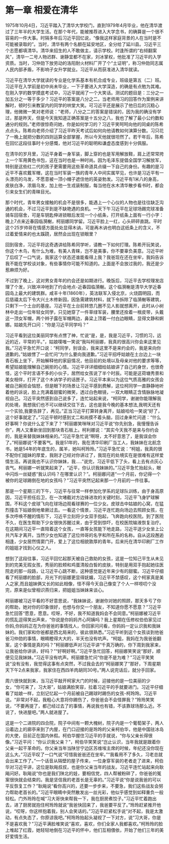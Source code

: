# 第一章 相爱在清华

1975年10月4日，习近平踏入了清华大学校门，直到1979年4月毕业，他在清华渡过了三年半的大学生活。在那个年代，能被推荐进入大学念书，的确算是一个很不容易的一件大事。时隔多年后习近平回忆说，“像我这样家庭背景的人在当时是不可能被录取的”。当时，清华有两个名额在延安地区，全分给了延川县。习近平三个志愿都填清华。清华来招生的人不敢做主，请示学校。时逢所谓的“右倾翻案风”，清华一二号人物迟群、谢静宜都不在家，刘冰掌权，他批准了习近平的入学资质。当时，习仲勋下放劳动的洛阳耐火材料厂开了个“土证明”，称习仲勋同志属人民内部矛盾，不影响子女升学就业。习近平从而获准进入清华就读。

习近平在清华大学就读的专业是化学系基本有机合成专业，班级是第五（二）班。习近平在入学前是初中尚未毕业，一下子要进入大学深造，的确是有点勉为其难。在刚入学的数学摸底考试中，习近平就闹了一个大笑话。测试的题目是：三分之一加五分之一等于多少？习近平的答案是八分之二。当老师用习的回答作为案例来讲解时，顿时引来教室内的同学的哄堂大笑。可习近平还是展示了他日后的沉稳心理，他微微一笑对老师说：“老师，八分之二的答案是错误的，因为我的确没有学过，那是昨天，但是今天我知道正确答案是十五分之八，我也了解了最小公约数和通分的规则。”老师很惊奇问她，你是如何学习的？习近平笑呵呵向他的同桌的陈希点点头。陈希向老师介绍了习近平昨天考试后如何向他请教如何演算分数。习只花了一晚上就把分数的四则运算全部掌握，所以今天他就很坦然了。若干年后，陈希在回忆这段往事时十分感慨，他对习近平的聪明和谦虚态度感到十分佩服。

在清华的岁月里，习近平身着一身军装，脚上穿的也是军用解放鞋，肩上还常常挎上一个军用黄色书包，这在当时也是一种时尚。因为毛泽东提倡全国学习解放军，特别是这些红二代的孩子更需要用这些革命道具点缀一下自己的身份。有趣的是习近平不喜欢戴军帽，这在当时军装一族的青年人中间实属罕见，也许是习近平有一头漂亮的乌发，不愿意被一顶小帽子遮住他的英姿勃发。习近平有1米八的身高，皮肤白净，浓眉乌发，加上他一生戎装制服，每当他在水木清华散步看书时，都会引来女生们的青睐目光。

那个时代，青年男女接触的机会不是很多，能遇上一个心仪的人物也是往往缺乏沟通的机会，不过习近平到是不缺艳遇的良机。一天下午习近平在足球场踢完球准备骑车回宿舍，可是车钥匙伸进锁眼后发现一个小纸条，打开纸条上面有一行小字：晚上7点来近春园临漪榭，柯丽娜同学留。习近平脸上一红，心头砰砰直跳。平时这个25岁帅哥在情感方面处处显得木讷，可是再木讷也明白这纸条上的含义，不过着爱情来的也太蹊跷，居然会出现在锁眼里？

回到宿舍，习近平将这奇遇讲给陈希同学听，请教一下如何打理。陈希开玩笑说，你这个木鸟，有什么为难，有美人青睐，岂不是美事，你不要辜负美意。习近平听了后叹了一口气说，我家这个状态还谁能看得上我？我爸现在还在坐牢，我妈告诉我不能在学校谈对象，有些事情你可能不知道的。上面是不会放过我的，我还是少惹麻烦为好。

不过到了晚上，这对男女青年的约会还是如期进行。晚饭后，习近平去学校理发店理了个发，兴致冲冲地到了约会地点-近春园临漪榭。这个临漪榭是清华大学近春园岛上最大的建筑群。咸丰十年(1860年），英法联军入侵北京，火烧圆明园，而后慈禧太后下令大兴土木修新园，因急需建筑材料，就下令拆除了临漪榭等建筑，只剩下一个土台的基座。习近平在土台前转悠几圈不见人影就想离开，此时从小树林中走出一位年轻女同学，只见她穿了一件草绿军装，腰里还拴着一根皮带，头戴这一顶女军帽，两个辫子露在军帽两边，鼻梁上顶着一付白边眼睛，显得文静和婀娜。姑娘先开口问：“你是习近平同学吗？”

习近平看到这位美丽同学有点愣了神，忙说“是，是，我是习近平，习惯的习，远近的近，平常的平。”，姑娘噗嗤一笑说“我叫柯丽娜，我真的很高兴你会来这里见我。”习近平急忙开口说：“柯同学，别误会，我来这里不是来约会的，我是来向你道歉的。”姑娘愣了一会忙问“为什么要向我道歉。”习近平招呼姑娘在土台边上一块青石板上坐下，开始解释他的家庭情况，他目前的处境以及母亲对他的要求等等，希望姑娘能理解自己婉拒的心情。习近平详详细细给姑娘讲了自己的身世，也很奇怪，这个平时言语不多的小伙子，居然给女孩说了半个时辰。可能是这荷塘秀景和美女相伴，打开了这个木讷学子的话匣子。习近平本来以为这位气质高雅的女孩会被自己婉拒会恼怒，但是眼下的场景让习近平感到费解，这位柯同学一直静静地听着他的诉说，脸上充满着甜蜜的微笑，透过白色眼镜，一双大眼睛正含情脉脉地凝视自己。习近平突然感到自己说多了，连忙站起来说，“柯同学，谢谢你能理解我的处境，我想我们也不可以继续交往下去，这也是我今晚的基本想法,我明天还有一个实验,我要告辞了，再见。”正当习近平打算转身离开，姑娘哈哈一笑说“好了，这个好事就定了。”习近平顿时感到丈二和尚摸不着头脑，回过身来忙问道：“什么好事啊？你说什么定下来了？”柯丽娜笑咪咪对习近平说“你先别急，我慢慢告诉你”，两人又重新坐回到那块青石板上。柯利娜说：“其实今天我不是来与你约会的，我是来替我妹妹相亲的。”习近平急忙说“啊呀，太不好意思了，是我误会你了。”柯丽娜说“不要客气。我是51年的，我在清华印刷厂当工人，我妹妹在北航念书，她是54年的年底生的，属羊，她叫柯玲玲。”习近平急忙说：“柯姐，我真的很不配你们姐妹的厚爱，我刚才己经对你讲过了，我现在的处境实在是很难有这样爱情生活。再说我也不认识你妹妹，我.....”说完，习近平低下了头，看上去有点灰心丧气。柯丽娜一听就笑起来了，“近平，你认识我妹妹的。”习近平急忙抬起头，眼中闪烁一丝疑惑“我认识吗？在哪里认识？”。柯丽娜问道“一个月前，你记得一个被你的足球踢倒在地的女孩吗？”习近平突然记起来那一个月前的一件往事。

那是一个星期三的下午，习近平与往常一样参加化学系的足球队训练，由于身高原因，习近平担任后卫，在一次堵截对方边锋进攻的关键时刻，习近平飞身铲球解围，不料这个皮球飞向在球场边观看球赛的一位少女。皮球击中姑娘的心窝，在猛烈撞击下姑娘倒地晕厥过去。一看这个情景，习近平连忙跑向场边去照顾女孩，在多次呼唤不醒的情形下，习近平立刻将少女双手抱起，飞奔跑向校医院。到了医院不久，在医生帮助下少女很快苏醒过来，由于受到惊吓，在校医院输液恢复治疗。在这期间习近平一直陪着这个女孩，一直等女孩能下地走路，习近平送少女坐上公共汽车才离开。当然少女也知道了这位帅哥的名字和所在系的名称。自从这段邂逅相逢，少女居然情窦门开，爱上了这位相貌敦厚的青年。后来托在清华印刷厂工作的姐姐才找到心仪之人。

想到了这段往事，习近平回忆起那天被自己救助的女孩，这是一位知己平生从未见到的完美无瑕女孩，秀丽的脸颊和鸡蛋清般白皙的皮肤，特别是用双手抱起她往医院走的那一段路，让习近平心跳不断，这种感觉是近年来少有的甜蜜。习近平仔细看了柯丽娜的脸部，月光下的丽娜更显得妩媚，习近平不禁感叹，这个柯家真是美人之家,而且姐妹俩又长的如此相像，怪不得今天自己像变了个人一样唠叨个没完，原来是似曾相识燕归来，把姐姐当妹妹来谈心。

柯丽娜被习近平看的不好意思说，“我妹妹说，谢谢你对她的照顾，那天多亏了你的帮助，她对你的印象很好，也想与你交一个朋友，不知道你愿不愿意？”习近平急忙回答“愿意，愿意。哎呀，不好，我不知道我妈会不会同意。”柯丽娜被习近平的慌乱逗得笑出声来，“你说是你妈妈齐心阿姨吗？我上星期在伍修权伯伯家见过你妈,你妈妈正在为你爸爸的事情找人，你回家问问看，你妈妈一定认识我和我妹妹的。我们家和你爸都是西北局来的，彼此很熟悉。”习近平听到这个女孩谈到他爸爸习仲勋的事情，眼睛瞪得大大的，半天也没有吭声。“柯姐，我妈在为我爸爸翻案，这个事情是真的吗？”柯丽娜低声对习近平讲“千真万确的，你下周到我家来，让我爸给你讲讲，好吗？”“好啊好啊。”习近平急忙回答，柯丽娜笑笑说“那好，顺便见见我妹妹。”习近平没有吭声。柯丽娜急忙问“你是不是为难？”习近平笑笑说“没有没有，我觉得这事有点突然，不过我会去的”柯丽娜笑了“那好，下周星期天下午2点来我家，我家住在西四羊肉胡同30号。”两人说完话后，就分手回家。

周六很快就到来，当习近平敲开柯家大门的时候，迎接他的是一位美丽的少女，“你可来了，习大哥”，姑娘满脸笑容，拉着习近平的手就要进门。习近平仔细看了姑娘一样，立刻记忆起一个月前被自己踢球时踢伤的女孩-柯玲玲。习近平说。“非常对不起，我粗心大意将你踢伤了，你爸爸会不会怪罪我？”玲玲笑笑说，“不要再提了，都己经过去了的事情，再说我也有错，不该靠球场那么近。不说了，快进屋吧。”两人就进屋了。

这是一个二进院的四合院，院子中间有一颗大槐树，院子内是一个葡萄架子，两人沿着边上的廊亭来到了内屋，在门口迎接的是玲玲的父亲柯伯华，他是中国驻冰岛的大使，目前正在国内休假。柯伯华握住习近平的手就说，“你与父亲长得很像。”习近平问：“你认识我父亲？”，柯伯华笑笑说“岂止认识，当年我就是跟着你父亲一起干革命的。你父亲当年当陕甘宁边区苏维埃主席的时候，年纪还没你现在这么大。”习近平叹了一口气说“可惜我爸爸还在坐牢。”“我看用不了多久，习老总就会出来工作了。”一个话音从隔壁的屋子传来，一位身穿军装的老者走了进来，柯伯华对习近平讲，这位是耿飚叔叔，也是你父亲当年的战友。习近平连忙站起来向耿飚问好。耿飚说“你也是我们陕北的娃，要相信党，四人帮被粉碎了，你爸爸的冤案很快就会结束的。我是坚信我的老首长是无辜的。”习近平说“你是说我爸的可以平反恢复工作？”耿飚说“看你高兴的，还要一步步来，不要急，我们这些战友会努力帮助老首长的。”习近平眼睛中突然散发出一丝光彩，他似乎感觉到如释重负一般轻松。门外玲玲在喊“习大哥快来帮我一下，我在厨房煮饺子。”习近平忙着跑出去，进了厨房就抱住柯玲玲就说“我爸快回来了，我爸要平反了。”玲玲赶紧推开他说，“哎呀，你这样抱着我，别人会笑话的。”习近平赶紧松手说“对不起，我是太激动，有点失态了，你原谅我吧。”柯玲玲抬起头凝视了一下对方，说“习大哥，你是不是喜欢我？”习近平满脸堆笑说“喜欢，喜欢，你们全家人我都喜欢。”柯玲玲的脸上堆起了红霞，她轻轻地倒在习近平的怀中，他们互相偎依，开始了他们三年的美好爱情生活。
